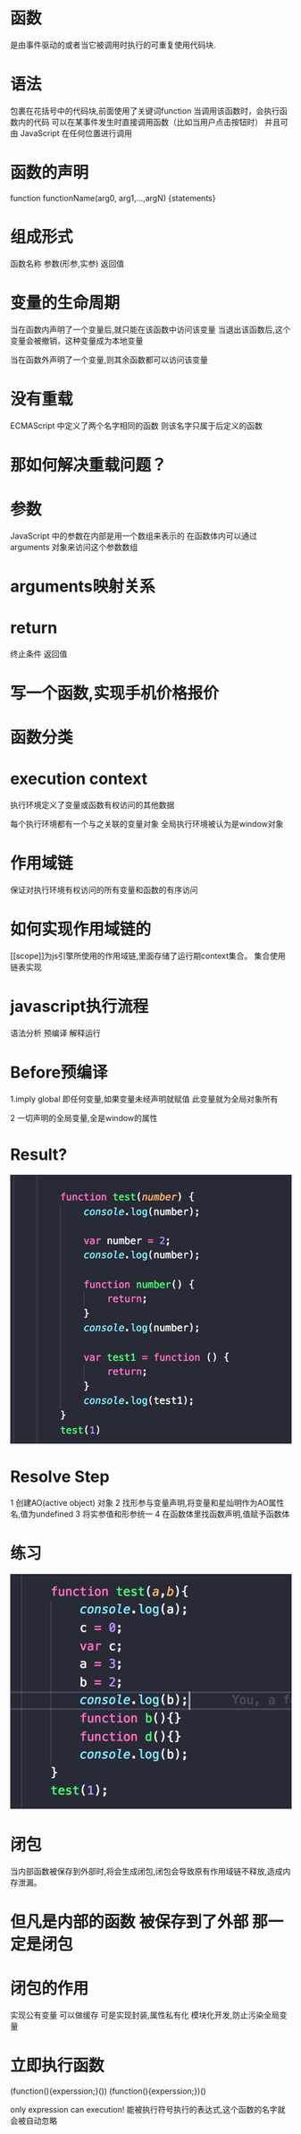 # 函数

是由事件驱动的或者当它被调用时执行的可重复使用代码块.

# 语法

包裹在花括号中的代码块,前面使用了关键词function
当调用该函数时，会执行函数内的代码
可以在某事件发生时直接调用函数（比如当用户点击按钮时）
并且可由 JavaScript 在任何位置进行调用

# 函数的声明
function functionName(arg0, arg1,...,argN) {statements}

# 组成形式
  函数名称  参数(形参,实参) 返回值

# 变量的生命周期

  当在函数内声明了一个变量后,就只能在该函数中访问该变量
  当退出该函数后,这个变量会被撤销，这种变量成为本地变量

  当在函数外声明了一个变量,则其余函数都可以访问该变量

# 没有重载

ECMAScript 中定义了两个名字相同的函数
则该名字只属于后定义的函数

# 那如何解决重载问题？

# 参数

JavaScript 中的参数在内部是用一个数组来表示的
在函数体内可以通过arguments 对象来访问这个参数数组

# arguments映射关系

# return
终止条件 返回值

# 写一个函数,实现手机价格报价

# 函数分类

# execution context
执行环境定义了变量或函数有权访问的其他数据

每个执行环境都有一个与之关联的变量对象
全局执行环境被认为是window对象
# 作用域链
 保证对执行环境有权访问的所有变量和函数的有序访问

# 如何实现作用域链的

[[scope]]为js引擎所使用的作用域链,里面存储了运行期context集合。
集合使用链表实现

# javascript执行流程
语法分析
预编译
解释运行
# Before预编译

1.imply global
  即任何变量,如果变量未经声明就赋值
  此变量就为全局对象所有

2 一切声明的全局变量,全是window的属性

# Result?
![](assets/js/execute-context.png)

# Resolve Step
1 创建AO(active object) 对象
2 找形参与变量声明,将变量和星灿明作为AO属性名,值为undefined
3 将实参值和形参统一
4 在函数体里找函数声明,值赋予函数体

# 练习
![](assets/js/execute-context1.png)

# 闭包
当内部函数被保存到外部时,将会生成闭包,闭包会导致原有作用域链不释放,造成内存泄漏。
# 但凡是内部的函数 被保存到了外部 那一定是闭包

# 闭包的作用

实现公有变量
可以做缓存
可是实现封装,属性私有化
模块化开发,防止污染全局变量

# 立即执行函数
(function(){experssion;}())
(function(){experssion;})()

only expression can execution!
能被执行符号执行的表达式,这个函数的名字就会被自动忽略